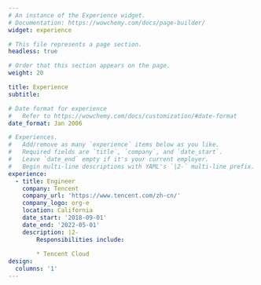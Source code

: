 ```yaml
---
# An instance of the Experience widget.
# Documentation: https://wowchemy.com/docs/page-builder/
widget: experience

# This file represents a page section.
headless: true

# Order that this section appears on the page.
weight: 20

title: Experience
subtitle:

# Date format for experience
#   Refer to https://wowchemy.com/docs/customization/#date-format
date_format: Jan 2006

# Experiences.
#   Add/remove as many `experience` items below as you like.
#   Required fields are `title`, `company`, and `date_start`.
#   Leave `date_end` empty if it's your current employer.
#   Begin multi-line descriptions with YAML's `|2-` multi-line prefix.
experience:
  - title: Engineer
    company: Tencent 
    company_url: 'https://www.tencent.com/zh-cn/'
    company_logo: org-e
    location: California
    date_start: '2018-09-01'
    date_end: '2022-05-01'
    description: |2-
        Responsibilities include:
        
        * Tencent Cloud
design:
  columns: '1'
---
```

